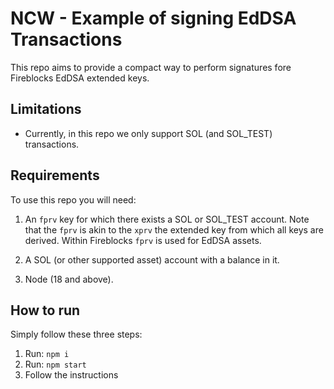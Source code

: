 # NCW - Example of signing EdDSA Transactions

This repo aims to provide a compact way to perform signatures fore Fireblocks EdDSA extended keys.

## Limitations

- Currently, in this repo we only support SOL (and SOL_TEST) transactions.

## Requirements

To use this repo you will need:

1. An `fprv` key for which there exists a SOL or SOL_TEST account. Note that the `fprv` is akin to the `xprv` the extended key from which all keys are derived. Within Fireblocks `fprv` is used for EdDSA assets.

2. A SOL (or other supported asset) account with a balance in it.

3. Node (18 and above).

## How to run

Simply follow these three steps:

1. Run: `npm i`
2. Run: `npm start`
3. Follow the instructions
